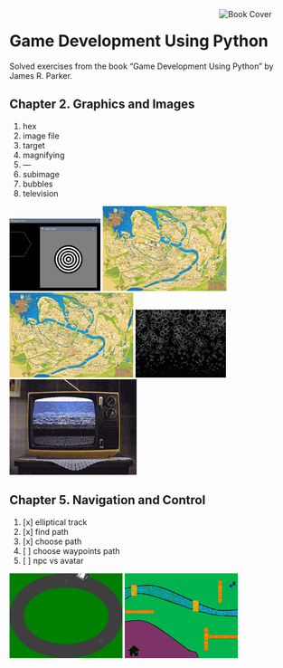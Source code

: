 <img src="https://m.media-amazon.com/images/I/81ZuKnLe8eL._SY342_.jpg" alt="Book Cover" width="133" align="right" />

# Game Development Using Python

Solved exercises from the book “Game Development Using Python” by James R. Parker.


## Chapter 2. Graphics and Images

1. hex
1. image file
1. target
1. magnifying
1. —
1. subimage
1. bubbles
1. television

![screenshot 1—3](ch2/screen-1-3.png)
![screenshot 4](ch2/screen-4.gif)
![screenshot 6](ch2/screen-6.gif)
![screenshot 7](ch2/screen-7.gif)
![screenshot 8](ch2/screen-8.gif)


## Chapter 5. Navigation and Control

1. [x] elliptical track
1. [x] find path
1. [x] choose path
1. [ ] choose waypoints path
1. [ ] npc vs avatar

![screenshot 1](ch5/screen-1.gif)
![screenshot 2—3](ch5/screen-2-3.gif)
